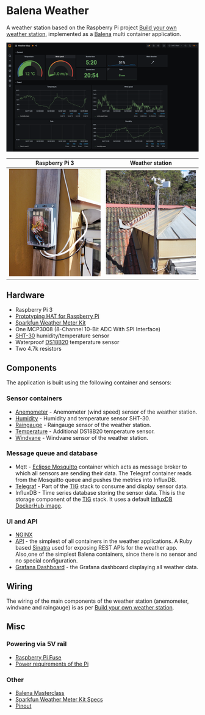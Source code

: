 # Balena Weather

A weather station based on the Raspberry Pi project [Build your own weather station](https://projects.raspberrypi.org/en/projects/build-your-own-weather-station), implemented as a [Balena](https://www.balena.io/) multi container application.

![Grafana Dash](./images/dash.png)

Raspberry Pi 3                                | Weather station  
:--------------------------------------------:|:-------------------------:
![Raspberry Pi 3](./images/raspberry_pi.png)  |  ![Weather Station](./images/weather_station.png)

## Hardware

* Raspberry Pi 3
* [Prototyping HAT for Raspberry Pi](https://www.robotshop.com/en/prototyping-hat-raspberry-pi-b-2ba3b.html)  
* [Sparkfun Weather Meter Kit](https://www.sparkfun.com/products/15901)
* One MCP3008 (8-Channel 10-Bit ADC With SPI Interface)   
* [SHT-30](https://www.adafruit.com/product/4099) humidity/temperature sensor
* Waterproof [DS18B20](https://www.amazon.com/Eiechip-Waterproof-Temperature-Thermometer-Resistance/dp/B07MB1J43W/) temperature sensor
* Two 4.7k resistors

## Components

The application is built using the following container and sensors:

### Sensor containers

* [Anemometer](./anemometer/README.md) - Anemometer (wind speed) sensor of the weather station.
* [Humidity](./humidity/README.md) - Humidity and temperature sensor SHT-30.
* [Raingauge](./raingauge/README.md) - Raingauge sensor of the weather station.
* [Temperature](/temperature/README.md) - Additional DS18B20 temperature sensor.
* [Windvane](/windvane/README.md) - Windvane sensor of the weather station.

### Message queue and database

* Mqtt - [Eclipse Mosquitto](https://hub.docker.com/r/arm64v8/eclipse-mosquitto) container which acts as message broker to which all sensors are sending their data.
  The Telegraf container reads from the Mosquitto queue and pushes the metrics into InfluxDB.
* [Telegraf](./telegraf/README.md) - Part of the [TIG](https://hackmd.io/@lnu-iot/tig-stack) stack to consume and display sensor data.
* InfluxDB - Time series database storing the sensor data. 
  This is the storage component of the [TIG](https://hackmd.io/@lnu-iot/tig-stack) stack.
  It uses a default [InfluxDB DockerHub image](https://hub.docker.com/_/influxdb).

### UI and API

* [NGINX](./nginx)
* [API](./api/README.md) - the simplest of all containers in the weather applications.
  A Ruby based [Sinatra](http://sinatrarb.com) used for exposing REST APIs for the weather app.
  Also,one of the simplest Balena containers, since there is no sensor and no special configuration.
* [Grafana Dashboard](./dashboard/README.md) - the Grafana dashboard displaying all weather data.

## Wiring

The wiring of the main components of the weather station (anemometer, windvane and raingauge) is as per [Build your own weather station](https://projects.raspberrypi.org/en/projects/build-your-own-weather-station).

## Misc

### Powering via 5V rail

* [Raspberry Pi Fuse](https://www.petervis.com/Raspberry_PI/Raspberry_Pi_Dead/Raspberry_Pi_Fuse.html)
* [Power requirements of the Pi](https://raspberrypi.stackexchange.com/questions/51615/raspberry-pi-power-limitations)

### Other

* [Balena Masterclass](https://github.com/balena-io/balena-cli-masterclass/blob/master/README.md)
* [Sparkfun Weather Meter Kit Specs](https://cdn.sparkfun.com/assets/d/1/e/0/6/DS-15901-Weather_Meter.pdf)
* [Pinout](https://pinout.xyz/)

